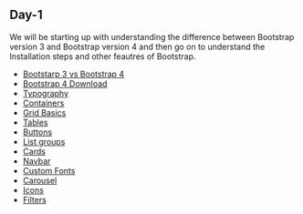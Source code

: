 <h2>Day-1</h2>
We will be starting up with understanding the difference between Bootstrap version 3 and Bootstrap version 4 and then go on to understand the Installation steps and other feautres of Bootstrap.
<ul>
  <li><a href="https://www.geeksforgeeks.org/difference-between-bootstrap-3-and-bootstrap-4/">Bootstarp 3 vs Bootstrap 4</a></li>
  <li><a href="https://getbootstrap.com/docs/5.0/getting-started/download/">Bootstrap 4 Download</a></li>
  <li><a href="https://www.w3schools.com/bootstrap4/bootstrap_typography.asp">Typography</a></li>
  <li><a href="https://www.w3schools.com/bootstrap4/bootstrap_containers.asp">Containers</a></li>
  <li><a href="https://www.w3schools.com/bootstrap4/bootstrap_grid_basic.asp">Grid Basics</a></li>
  <li><a href="https://www.w3schools.com/bootstrap4/bootstrap_tables.asp">Tables</a></li>
  <li><a href="https://www.w3schools.com/bootstrap4/bootstrap_buttons.asp">Buttons</a></li>
  <li><a href="https://www.w3schools.com/bootstrap4/bootstrap_list_groups.asp">List groups</a></li>
  <li><a href="https://www.w3schools.com/bootstrap4/bootstrap_cards.asp">Cards</a></li>
  <li><a href="https://www.w3schools.com/bootstrap4/bootstrap_navbar.asp">Navbar</a></li>
  <li><a href="https://www.w3schools.com/bootstrap4/bootstrap_forms_custom.asp">Custom Fonts</a></li>
  <li><a href="https://www.w3schools.com/bootstrap4/bootstrap_carousel.asp">Carousel</a></li>
  <li><a href="https://www.w3schools.com/bootstrap4/bootstrap_icons.asp">Icons</a></li>
  <li><a href="https://www.w3schools.com/bootstrap4/bootstrap_filters.asp">Filters</a></li>
  </ul>
